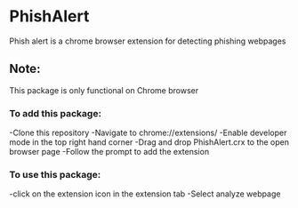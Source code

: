 # PhishAlert
Phish alert is a chrome browser extension for detecting phishing webpages

## Note:
This package is only functional on Chrome browser

### To add this package:
-Clone this repository
-Navigate to chrome://extensions/
-Enable developer mode in the top right hand corner
-Drag and drop PhishAlert.crx to the open browser page
-Follow the prompt to add the extension

### To use this package:
-click on the extension icon in the extension tab
-Select analyze webpage
